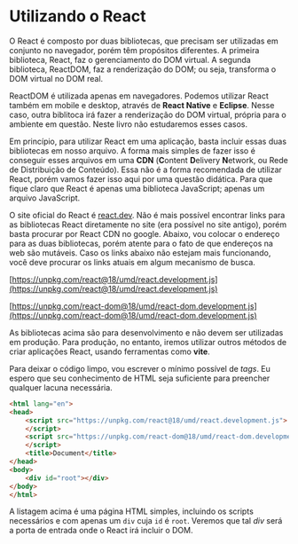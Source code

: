 # Utilizando o React

O React é composto por duas bibliotecas, que precisam ser utilizadas em conjunto no navegador, porém têm propósitos diferentes. A primeira biblioteca, React, faz o gerenciamento do DOM virtual. A segunda biblioteca, ReactDOM, faz a renderização do DOM; ou seja, transforma o DOM virtual no DOM real.

ReactDOM é utilizada apenas em navegadores. Podemos utilizar React também em mobile e desktop, através de **React Native** e **Eclipse**. Nesse caso, outra biblitoca irá fazer a renderização do DOM virtual, própria para o ambiente em questão. Neste livro não estudaremos esses casos.

Em princípio, para utilizar React em uma aplicação, basta incluir essas duas bibliotecas em nosso arquivo. A forma mais simples de fazer isso é conseguir esses arquivos em uma **CDN** (**C**ontent **D**elivery **N**etwork, ou Rede de Distribuição de Conteúdo). Essa não é a forma recomendada de utilizar React, porém vamos fazer isso aqui por uma questão didática. Para que fique claro que React é apenas uma biblioteca JavaScript; apenas um arquivo JavaScript.

O site oficial do React é [react.dev](https://react.dev). Não é mais possível encontrar links para as bibliotecas React diretamente no site (era possível no site antigo), porém basta procurar por React CDN no google. Abaixo, vou colocar o endereço para as duas bibliotecas, porém atente para o fato de que endereços na web são mutáveis. Caso os links abaixo não estejam mais funcionando, você deve procurar os links atuais em algum mecanismo de busca.


[https://unpkg.com/react@18/umd/react.development.js](https://unpkg.com/react@18/umd/react.development.js)

[https://unpkg.com/react-dom@18/umd/react-dom.development.js](https://unpkg.com/react-dom@18/umd/react-dom.development.js)

As bibliotecas acima são para desenvolvimento e não devem ser utilizadas em produção. Para produção, no entanto, iremos utilizar outros métodos de criar aplicações React, usando ferramentas como **vite**.

Para deixar o código limpo, vou escrever o mínimo possível de *tags*. Eu espero que seu conhecimento de HTML seja suficiente para preencher qualquer lacuna necessária.

```html
<html lang="en">
<head>
    <script src="https://unpkg.com/react@18/umd/react.development.js">
    </script>
    <script src="https://unpkg.com/react-dom@18/umd/react-dom.development.js">
    </script>
    <title>Document</title>
</head>
<body>
    <div id="root"></div>
</body>
</html>
```

A listagem acima é uma página HTML simples, incluindo os scripts necessários e com apenas um `div` cuja `id` é `root`. Veremos que tal *div* será a porta de entrada onde o React irá incluir o DOM.